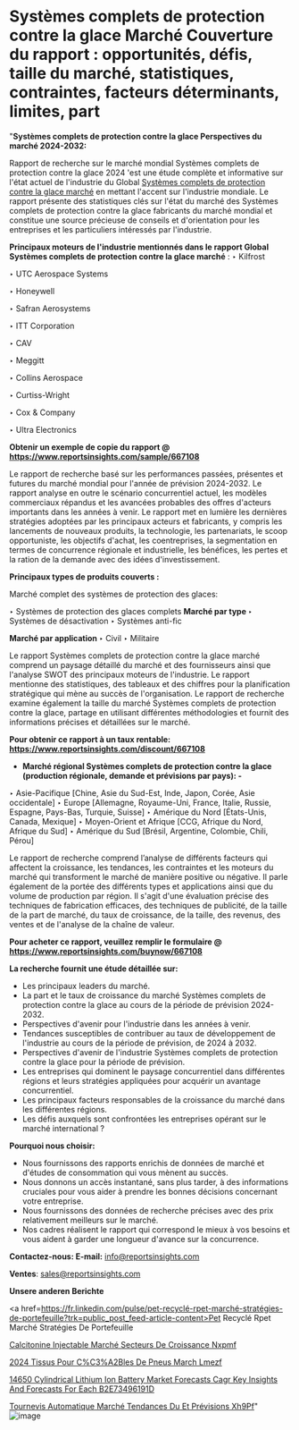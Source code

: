 # Systèmes complets de protection contre la glace Marché Couverture du rapport : opportunités, défis, taille du marché, statistiques, contraintes, facteurs déterminants, limites, part

 "<strong>Systèmes complets de protection contre la glace Perspectives du marché 2024-2032:</strong>

Rapport de recherche sur le marché mondial Systèmes complets de protection contre la glace 2024 'est une étude complète et informative sur l'état actuel de l'industrie du Global <a href=https://www.reportsinsights.com/sample/667108>Systèmes complets de protection contre la glace marché</a> en mettant l'accent sur l'industrie mondiale. Le rapport présente des statistiques clés sur l'état du marché des Systèmes complets de protection contre la glace fabricants du marché mondial et constitue une source précieuse de conseils et d'orientation pour les entreprises et les particuliers intéressés par l'industrie.

<strong>Principaux moteurs de l'industrie mentionnés dans le rapport Global Systèmes complets de protection contre la glace marché</strong> :
‣ Kilfrost

‣ UTC Aerospace Systems

‣ Honeywell

‣ Safran Aerosystems

‣ ITT Corporation

‣ CAV

‣ Meggitt

‣ Collins Aerospace

‣ Curtiss-Wright

‣ Cox & Company

‣ Ultra Electronics

<strong>Obtenir un exemple de copie du rapport @ <a href=https://www.reportsinsights.com/sample/667108>https://www.reportsinsights.com/sample/667108</a></strong>

Le rapport de recherche basé sur les performances passées, présentes et futures du marché mondial pour l'année de prévision 2024-2032. Le rapport analyse en outre le scénario concurrentiel actuel, les modèles commerciaux répandus et les avancées probables des offres d'acteurs importants dans les années à venir. Le rapport met en lumière les dernières stratégies adoptées par les principaux acteurs et fabricants, y compris les lancements de nouveaux produits, la technologie, les partenariats, le scoop opportuniste, les objectifs d'achat, les coentreprises, la segmentation en termes de concurrence régionale et industrielle, les bénéfices, les pertes et la ration de la demande avec des idées d'investissement.

<strong>Principaux types de produits couverts :</strong>

Marché complet des systèmes de protection des glaces:

‣  Systèmes de protection des glaces complets <strong> Marché <strong> par type </strong> </strong>
‣ Systèmes de désactivation
‣ Systèmes anti-fic

<strong>Marché par application </strong>
‣ Civil
‣ Militaire

Le rapport Systèmes complets de protection contre la glace marché comprend un paysage détaillé du marché et des fournisseurs ainsi que l'analyse SWOT des principaux moteurs de l'industrie. Le rapport mentionne des statistiques, des tableaux et des chiffres pour la planification stratégique qui mène au succès de l'organisation. Le rapport de recherche examine également la taille du marché Systèmes complets de protection contre la glace, partage en utilisant différentes méthodologies et fournit des informations précises et détaillées sur le marché.

<strong>Pour obtenir ce rapport à un taux rentable: <a href=https://www.reportsinsights.com/discount/667108>https://www.reportsinsights.com/discount/667108</a></strong>
<ul>
  <li><strong>Marché régional Systèmes complets de protection contre la glace (production régionale, demande et prévisions par pays): -</strong></li>
</ul>
‣ Asie-Pacifique [Chine, Asie du Sud-Est, Inde, Japon, Corée, Asie occidentale]
‣ Europe [Allemagne, Royaume-Uni, France, Italie, Russie, Espagne, Pays-Bas, Turquie, Suisse]
‣ Amérique du Nord [États-Unis, Canada, Mexique]
‣ Moyen-Orient et Afrique [CCG, Afrique du Nord, Afrique du Sud]
‣ Amérique du Sud [Brésil, Argentine, Colombie, Chili, Pérou]

Le rapport de recherche comprend l’analyse de différents facteurs qui affectent la croissance, les tendances, les contraintes et les moteurs du marché qui transforment le marché de manière positive ou négative. Il parle également de la portée des différents types et applications ainsi que du volume de production par région. Il s'agit d'une évaluation précise des techniques de fabrication efficaces, des techniques de publicité, de la taille de la part de marché, du taux de croissance, de la taille, des revenus, des ventes et de l'analyse de la chaîne de valeur.

<strong>Pour acheter ce rapport, veuillez remplir le formulaire @   <a href=https://www.reportsinsights.com/buynow/667108>https://www.reportsinsights.com/buynow/667108</a></strong>

<strong>La recherche fournit une étude détaillée sur:</strong>
<ul>
  <li>Les principaux leaders du marché.</li>
  <li>La part et le taux de croissance du marché Systèmes complets de protection contre la glace au cours de la période de prévision 2024-2032.</li>
  <li>Perspectives d'avenir pour l'industrie dans les années à venir.</li>
  <li>Tendances susceptibles de contribuer au taux de développement de l'industrie au cours de la période de prévision, de 2024 à 2032.</li>
  <li>Perspectives d'avenir de l'industrie Systèmes complets de protection contre la glace pour la période de prévision.</li>
  <li>Les entreprises qui dominent le paysage concurrentiel dans différentes régions et leurs stratégies appliquées pour acquérir un avantage concurrentiel.</li>
  <li>Les principaux facteurs responsables de la croissance du marché dans les différentes régions.</li>
  <li>Les défis auxquels sont confrontées les entreprises opérant sur le marché international ?</li>
</ul>
<strong>Pourquoi nous choisir:</strong>
<ul>
  <li>Nous fournissons des rapports enrichis de données de marché et d'études de consommation qui vous mènent au succès.</li>
  <li>Nous donnons un accès instantané, sans plus tarder, à des informations cruciales pour vous aider à prendre les bonnes décisions concernant votre entreprise.</li>
  <li>Nous fournissons des données de recherche précises avec des prix relativement meilleurs sur le marché.</li>
  <li>Nos cadres réalisent le rapport qui correspond le mieux à vos besoins et vous aident à garder une longueur d'avance sur la concurrence.</li>
</ul>
<strong>Contactez-nous:
</strong><strong>E-mail:</strong> <a href=mailto:info@reportsinsights.com>info@reportsinsights.com</a>

<strong>Ventes</strong>: <a href=mailto:sales@reportsinsights.com>sales@reportsinsights.com</a>

<strong>Unsere anderen Berichte</strong>

<a href=https://fr.linkedin.com/pulse/pet-recyclé-rpet-marché-stratégies-de-portefeuille?trk=public_post_feed-article-content>Pet Recyclé Rpet Marché Stratégies De Portefeuille</a>

<a href=https://fr.linkedin.com/pulse/calcitonine-injectable-marché-secteurs-de-croissance-nxpmf/>Calcitonine Injectable Marché Secteurs De Croissance Nxpmf</a>

<a href=https://www.linkedin.com/pulse/2024-tissus-pour-c%C3%A2bles-de-pneus-march%C3%A9-lmezf/>2024 Tissus Pour C%C3%A2Bles De Pneus March Lmezf</a>

<a href=https://medium.com/@khalunansh/14650-cylindrical-lithium-ion-battery-market-forecasts-cagr-key-insights-and-forecasts-for-each-b2e73496191d>14650 Cylindrical Lithium Ion Battery Market Forecasts Cagr Key Insights And Forecasts For Each B2E73496191D</a>

<a href=https://fr.linkedin.com/pulse/tournevis-automatique-marché-tendances-du-et-prévisions-xh9pf/>Tournevis Automatique Marché Tendances Du Et Prévisions Xh9Pf</a>"
![image](https://github.com/daminid12/RImarketgrowth/assets/158430485/147f14ee-92c2-4a6e-adc9-e141c4d3e1fb)
